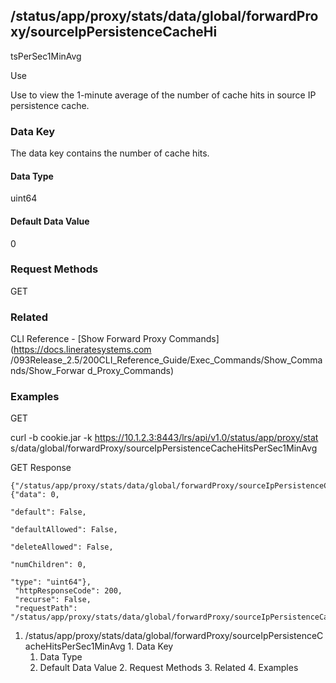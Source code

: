## /status/app/proxy/stats/data/global/forwardProxy/sourceIpPersistenceCacheHi
tsPerSec1MinAvg

Use

Use to view the 1-minute average of the number of cache hits in source IP
persistence cache.

### Data Key

The data key contains the number of cache hits.

#### Data Type

uint64

#### Default Data Value

0

### Request Methods

GET

### Related

CLI Reference - [Show Forward Proxy Commands](https://docs.lineratesystems.com
/093Release_2.5/200CLI_Reference_Guide/Exec_Commands/Show_Commands/Show_Forwar
d_Proxy_Commands)

### Examples

GET

curl -b cookie.jar -k https://10.1.2.3:8443/lrs/api/v1.0/status/app/proxy/stat
s/data/global/forwardProxy/sourceIpPersistenceCacheHitsPerSec1MinAvg

GET Response

    
    {"/status/app/proxy/stats/data/global/forwardProxy/sourceIpPersistenceCacheHitsPerSec1MinAvg": {"data": 0,
                                                                                                     "default": False,
                                                                                                     "defaultAllowed": False,
                                                                                                     "deleteAllowed": False,
                                                                                                     "numChildren": 0,
                                                                                                     "type": "uint64"},
     "httpResponseCode": 200,
     "recurse": False,
     "requestPath": "/status/app/proxy/stats/data/global/forwardProxy/sourceIpPersistenceCacheHitsPerSec1MinAvg"}
    

  1. /status/app/proxy/stats/data/global/forwardProxy/sourceIpPersistenceCacheHitsPerSec1MinAvg
    1. Data Key
      1. Data Type
      2. Default Data Value
    2. Request Methods
    3. Related
    4. Examples

